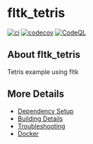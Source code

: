 # fltk_tetris

[![ci](https://github.com/djascii/fltk_tetris/actions/workflows/ci.yml/badge.svg)](https://github.com/djascii/fltk_tetris/actions/workflows/ci.yml)
[![codecov](https://codecov.io/gh/djascii/fltk_tetris/branch/main/graph/badge.svg)](https://codecov.io/gh/djascii/fltk_tetris)
[![CodeQL](https://github.com/djascii/fltk_tetris/actions/workflows/codeql-analysis.yml/badge.svg)](https://github.com/djascii/fltk_tetris/actions/workflows/codeql-analysis.yml)

## About fltk_tetris
Tetris example using fltk


## More Details

 * [Dependency Setup](README_dependencies.md)
 * [Building Details](README_building.md)
 * [Troubleshooting](README_troubleshooting.md)
 * [Docker](README_docker.md)
